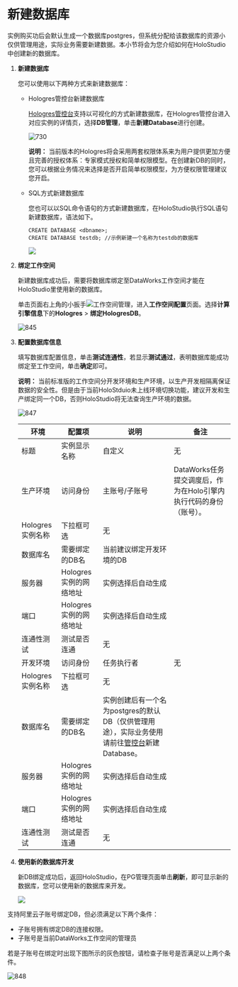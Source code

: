 # 新建数据库

实例购买功后会默认生成一个数据库postgres，但系统分配给该数据库的资源小仅供管理用途，实际业务需要新建数据。本小节将会为您介绍如何在HoloStudio中创建新的数据库。

1.  **新建数据库**

    您可以使用以下两种方式来新建数据库：

    -   Hologres管控台新建数据库

        [Hologres管控台](https://hologram.console.aliyun.com/#/instance)支持以可视化的方式新建数据库，在Hologres管控台进入对应实例的详情页，选择**DB管理**，单击**新建Database**进行创建。

        ![730](https://static-aliyun-doc.oss-accelerate.aliyuncs.com/assets/img/zh-CN/7410975061/p95358.png)

        **说明：** 当前版本的Hologres将会采用两套权限体系来为用户提供更加方便且完善的授权体系：专家模式授权和简单权限模型。在创建新DB的同时，您可以根据业务情况来选择是否开启简单权限模型，为方便权限管理建议您开启。

    -   SQL方式新建数据库

        您也可以以SQL命令语句的方式新建数据库，在HoloStudio执行SQL语句新建数据库，语法如下。

        ```
        CREATE DATABASE <dbname>;
        CREATE DATABASE testdb; //示例新建一个名称为testdb的数据库
        ```

        ![](https://static-aliyun-doc.oss-accelerate.aliyuncs.com/assets/img/zh-CN/5751317951/p75079.png)

2.  **绑定工作空间**

    新建数据库成功后，需要将数据库绑定至DataWorks工作空间才能在HoloStudio里使用新的数据库。

    单击页面右上角的小扳手![工作空间管理](https://static-aliyun-doc.oss-accelerate.aliyuncs.com/assets/img/zh-CN/5751317951/p74456.png)，进入**工作空间配置**页面。选择**计算引擎信息**下的**Hologres** \> **绑定HologresDB**。

    ![845](https://static-aliyun-doc.oss-accelerate.aliyuncs.com/assets/img/zh-CN/5751317951/p100537.png)

3.  **配置数据库信息**

    填写数据库配置信息，单击**测试连通性**，若显示**测试通过**，表明数据库能成功绑定至工作空间，单击**确定**即可。

    **说明：** 当前标准版的工作空间分开发环境和生产环境，以生产开发相隔离保证数据的安全性。但是由于当前HoloStduio未上线环境切换功能，建议开发和生产绑定同一个DB，否则HoloStudio将无法查询生产环境的数据。

    ![847](https://static-aliyun-doc.oss-accelerate.aliyuncs.com/assets/img/zh-CN/5751317951/p100536.png)

    |环境|配置项|说明|备注|
    |--|---|--|--|
    |标题|实例显示名称|自定义|无|
    |生产环境|访问身份|主账号/子账号|DataWorks任务提交调度后，作为在Holo引擎内执行代码的身份（账号）。|
    |Hologres实例名称|下拉框可选|无|
    |数据库名|需要绑定的DB名|当前建议绑定开发环境的DB|
    |服务器|Hologres实例的网络地址|实例选择后自动生成|
    |端口|Hologres实例的网络地址|实例选择后自动生成|
    |连通性测试|测试是否连通|无|
    |开发环境|访问身份|任务执行者|无|
    |Hologres实例名称|下拉框可选|无|
    |数据库名|需要绑定的DB名|实例创建后有一个名为postgres的默认DB（仅供管理用途），实际业务使用请前往[管控台](https://hologram.console.aliyun.com/#/instance)新建Database。|
    |服务器|Hologres实例的网络地址|实例选择后自动生成|
    |端口|Hologres实例的网络地址|实例选择后自动生成|
    |连通性测试|测试是否连通|无|

4.  **使用新的数据库开发**

    新DB绑定成功后，返回HoloStudio，在PG管理页面单击**刷新**，即可显示新的数据库，您可以使用新的数据库来开发。

    ![](https://static-aliyun-doc.oss-accelerate.aliyuncs.com/assets/img/zh-CN/5751317951/p75081.png)


支持阿里云子账号绑定DB，但必须满足以下两个条件：

-   子账号拥有绑定DB的连接权限。
-   子账号是当前DataWorks工作空间的管理员

若是子账号在绑定时出现下图所示的灰色按钮，请检查子账号是否满足以上两个条件。

![848](https://static-aliyun-doc.oss-accelerate.aliyuncs.com/assets/img/zh-CN/5751317951/p100538.png)

